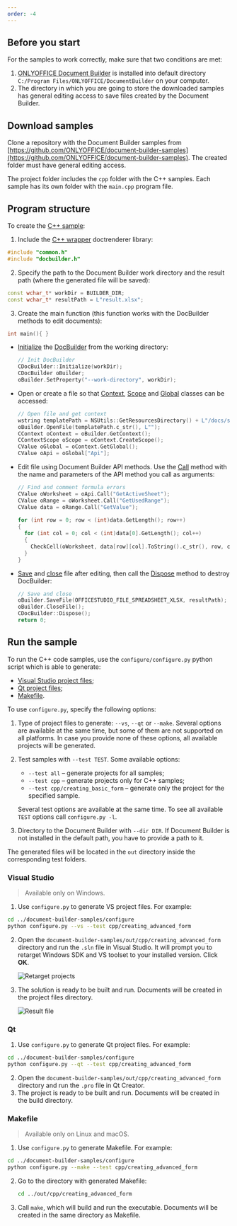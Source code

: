 ```yaml
---
order: -4
---
```


## Before you start

For the samples to work correctly, make sure that two conditions are met:

1. [ONLYOFFICE Document Builder](https://www.onlyoffice.com/download-builder.aspx?utm_source=api) is installed into default directory `C:/Program Files/ONLYOFFICE/DocumentBuilder` on your computer.
2. The directory in which you are going to store the downloaded samples has general editing access to save files created by the Document Builder.

## Download samples

Clone a repository with the Document Builder samples from [https://github.com/ONLYOFFICE/document-builder-samples](https://github.com/ONLYOFFICE/document-builder-samples). The created folder must have general editing access.

The project folder includes the `cpp` folder with the C++ samples. Each sample has its own folder with the `main.cpp` program file.

## Program structure

To create the [C++ sample](https://github.com/ONLYOFFICE/document-builder-samples/blob/master/cpp/commenting_errors/main.cpp):

1. Include the [C++ wrapper](../C++/C++.md) doctrenderer library:

  ```cpp
  #include "common.h"
  #include "docbuilder.h"
  ```

2. Specify the path to the Document Builder work directory and the result path (where the generated file will be saved):

  ```cpp
  const wchar_t* workDir = BUILDER_DIR;
  const wchar_t* resultPath = L"result.xlsx";
  ```

3. Create the main function (this function works with the DocBuilder methods to edit documents):

  ```cpp
  int main(){ }
  ```

- [Initialize](../C++/CDocBuilder/Initialize.md) the [DocBuilder](../C++/CDocBuilder/CDocBuilder.md) from the working directory:

  ```cpp
  // Init DocBuilder
  CDocBuilder::Initialize(workDir);
  CDocBuilder oBuilder;
  oBuilder.SetProperty("--work-directory", workDir);
  ```

- Open or create a file so that [Context](../C++/CDocBuilderContext/CDocBuilderContext.md), [Scope](../C++/CDocBuilderContext/CreateScope.md) and [Global](../C++/CDocBuilderContext/GetGlobal.md) classes can be accessed:

  ```cpp
  // Open file and get context
  wstring templatePath = NSUtils::GetResourcesDirectory() + L"/docs/spreadsheet_with_errors.xlsx";
  oBuilder.OpenFile(templatePath.c_str(), L"");
  CContext oContext = oBuilder.GetContext();
  CContextScope oScope = oContext.CreateScope();
  CValue oGlobal = oContext.GetGlobal();
  CValue oApi = oGlobal["Api"];
  ```

- Edit file using Document Builder API methods. Use the [Call](../C++/CDocBuilderValue/Call.md) method with the name and parameters of the API method you call as arguments:

  ```cpp
  // Find and comment formula errors
  CValue oWorksheet = oApi.Call("GetActiveSheet");
  CValue oRange = oWorksheet.Call("GetUsedRange");
  CValue data = oRange.Call("GetValue");
 
  for (int row = 0; row < (int)data.GetLength(); row++)
  {
    for (int col = 0; col < (int)data[0].GetLength(); col++)
    {
      CheckCell(oWorksheet, data[row][col].ToString().c_str(), row, col);
    }
  }
  ```

- [Save](../C++/CDocBuilder/SaveFile.md) and [close](../C++/CDocBuilder/CloseFile.md) file after editing, then call the [Dispose](../C++/CDocBuilder/Dispose.md) method to destroy DocBuilder:

  ```cpp
  // Save and close
  oBuilder.SaveFile(OFFICESTUDIO_FILE_SPREADSHEET_XLSX, resultPath);
  oBuilder.CloseFile();
  CDocBuilder::Dispose();
  return 0;
  ```

## Run the sample

To run the C++ code samples, use the `configure/configure.py` python script which is able to generate:

- [Visual Studio project files](#visual-studio);
- [Qt project files](#qt);
- [Makefile](#makefile).

To use `configure.py`, specify the following options:

1. Type of project files to generate: `--vs`, `--qt` or `--make`. Several options are available at the same time, but some of them are not supported on all platforms. In case you provide none of these options, all available projects will be generated.

2. Test samples with `--test TEST`. Some available options:

   - `--test all` – generate projects for all samples;
   - `--test cpp` – generate projects only for C++ samples;
   - `--test cpp/creating_basic_form` – generate only the project for the specified sample.

   Several test options are available at the same time. To see all available `TEST` options call `configure.py -l`.

3. Directory to the Document Builder with `--dir DIR`. If Document Builder is not installed in the default path, you have to provide a path to it.

The generated files will be located in the `out` directory inside the corresponding test folders.

### Visual Studio

> Available only on Windows.

1. Use `configure.py` to generate VS project files. For example:

  ```sh
  cd ../document-builder-samples/configure
  python configure.py --vs --test cpp/creating_advanced_form
  ```

2. Open the `document-builder-samples/out/cpp/creating_advanced_form` directory and run the `.sln` file in Visual Studio. It will prompt you to retarget Windows SDK and VS toolset to your installed version. Click **OK**.

   ![Retarget projects](/assets/images/docbuilder/retarget-projects.png)

3. The solution is ready to be built and run. Documents will be created in the project files directory.

   ![Result file](/assets/images/docbuilder/cpp-result-file.png)

### Qt

1. Use `configure.py` to generate Qt project files. For example:

  ```sh
  cd ../document-builder-samples/configure
  python configure.py --qt --test cpp/creating_advanced_form
  ```

2. Open the `document-builder-samples/out/cpp/creating_advanced_form` directory and run the `.pro` file in Qt Creator.
3. The project is ready to be built and run. Documents will be created in the build directory.

### Makefile

> Available only on Linux and macOS.

1. Use `configure.py` to generate Makefile. For example:

  ```sh
  cd ../document-builder-samples/configure
  python configure.py --make --test cpp/creating_advanced_form
  ```

2. Go to the directory with generated Makefile:

   ```sh
   cd ../out/cpp/creating_advanced_form
   ```

3. Call `make`, which will build and run the executable. Documents will be created in the same directory as Makefile.

